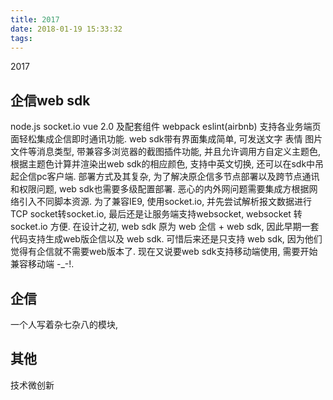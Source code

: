 ```yaml
---
title: 2017
date: 2018-01-19 15:33:32
tags:
---
```


2017

<!-- more -->

## 企信web sdk
node.js socket.io vue 2.0 及配套组件 webpack eslint(airbnb)
支持各业务端页面轻松集成企信即时通讯功能.
web sdk带有界面集成简单, 可发送文字 表情 图片 文件等消息类型, 带兼容多浏览器的截图插件功能, 并且允许调用方自定义主题色, 根据主题色计算并渲染出web sdk的相应颜色, 支持中英文切换, 还可以在sdk中吊起企信pc客户端.
部署方式及其复杂, 为了解决原企信多节点部署以及跨节点通讯和权限问题, web sdk也需要多级配置部署.
恶心的内外网问题需要集成方根据网络引入不同脚本资源.
为了兼容IE9, 使用socket.io, 并先尝试解析报文数据进行TCP socket转socket.io, 最后还是让服务端支持websocket, websocket 转 socket.io 方便.
在设计之初, web sdk 原为 web 企信 + web sdk, 因此早期一套代码支持生成web版企信以及 web sdk. 可惜后来还是只支持 web sdk, 因为他们觉得有企信就不需要web版本了.
现在又说要web sdk支持移动端使用, 需要开始兼容移动端 -_-!.

## 企信
一个人写着杂七杂八的模块, 

## 其他
技术微创新